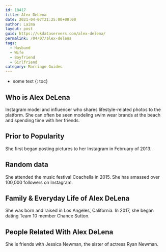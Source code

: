 ```yaml
---
id: 18417
title: Alex DeLena
date: 2021-04-07T21:25:00+00:00
author: Laima
layout: post
guid: https://ukdataservers.com/alex-delena/
permalink: /04/07/alex-delena
tags:
  - Husband
  - Wife
  - Boyfriend
  - Girlfriend
category: Marriage Guides
---
```


* some text
{: toc}


## Who is Alex DeLena
                  
                  
                  
Instagram model and influencer who shares lifestyle-related photos to the platform. She can often be seen modeling swim wear brands at the beach and spending time with her friends. 
                  
              
            
              
            
                
                
                
## Prior to Popularity
                  
                  
                  
She first began posting pictures to her Instagram in February of 2013. 
                  
              
            
              
            
                
                
                
## Random data
                  
                  
                  
She attended the music festival Coachella in 2015. She has amassed over 100,000 followers on Instagram. 
                  
              
            
              
            
                
                
                
## Family & Everyday Life of Alex DeLena
                  
                  
                  
She was born and raised in Los Angeles, California. In 2017, she began dating Team 10 member Chance Sutton. 
                  
              
            
              
            
                
                
                
## People Related With Alex DeLena
                  
                  
                  
She is friends with Jessica Newman, the sister of actress Ryan Newman.  
                  
              
            
              
            
                
              
            
              
              
            
            
              
            
          
          
          